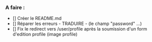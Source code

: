### A faire :

- [] Créer le README.md
- [] Réparer les erreurs - TRADUIRE - (le champ "password" ...)
- [] Fix le redirect vers /user/profile après la soumission d'un form d'edition profile (image profile)
